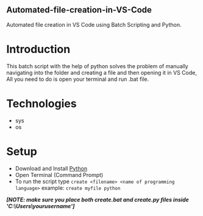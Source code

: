 ## Automated-file-creation-in-VS-Code
Automated file creation in VS Code using Batch Scripting and Python.

# Introduction
This batch script with the help of python solves the problem of manually navigating into the folder and creating a file and then opening it in VS Code, All you need to do is open your terminal and run .bat file.

# Technologies
* sys
* os

# Setup
* Download and Install [Python](https://www.python.org/downloads/)
* Open Terminal (Command Prompt)
* To run the script type `create <filename> <name of programming language>`
  example: `create myfile python`
  
**_[NOTE: make sure you place both create.bat and create.py files inside 'C:\Users\yourusername']_**
